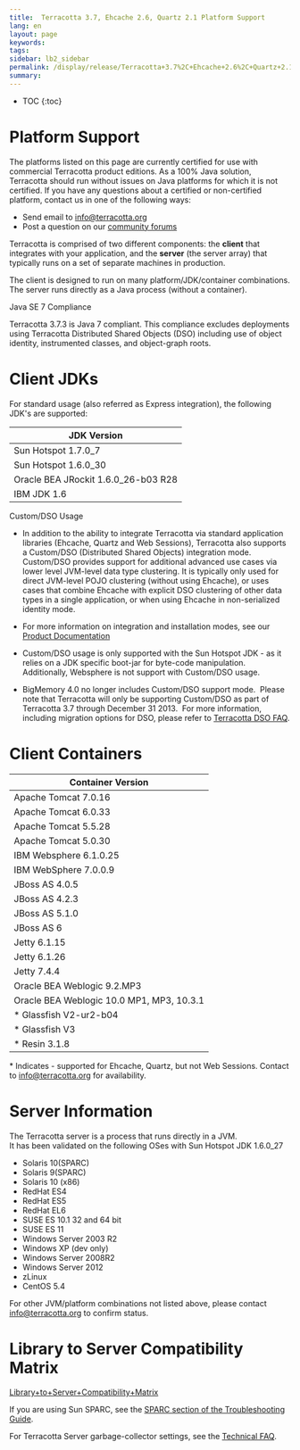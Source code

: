 ```yaml
---
title:  Terracotta 3.7, Ehcache 2.6, Quartz 2.1 Platform Support  
lang: en
layout: page
keywords:
tags:
sidebar: lb2_sidebar
permalink: /display/release/Terracotta+3.7%2C+Ehcache+2.6%2C+Quartz+2.1+Platform+Support.html
summary:
---
```


* TOC
{:toc}

Platform Support
================

The platforms listed on this page are currently certified for use with commercial Terracotta product editions. As a 100% Java solution, Terracotta should run without issues on Java platforms for which it is not certified. If you have any questions about a certified or non-certified platform, contact us in one of the following ways:

*   Send email to [info@terracotta.org](mailto:info@terracotta.org)
*   Post a question on our [community forums](http://forums.terracotta.org)

Terracotta is comprised of two different components: the **client** that integrates with your application, and the **server** (the server array) that typically runs on a set of separate machines in production.

The client is designed to run on many platform/JDK/container combinations. The server runs directly as a Java process (without a container).

Java SE 7 Compliance

Terracotta 3.7.3 is Java 7 compliant. This compliance excludes deployments using Terracotta Distributed Shared Objects (DSO) including use of object identity, instrumented classes, and object-graph roots.

Client JDKs
===========

For standard usage (also referred as Express integration), the following JDK's are supported:

| JDK Version |
| --- |
| Sun Hotspot 1.7.0\_7 |
| Sun Hotspot 1.6.0\_30 |
| Oracle BEA JRockit 1.6.0\_26-b03 R28 |
| IBM JDK 1.6 |

Custom/DSO Usage

*   In addition to the ability to integrate Terracotta via standard application libraries (Ehcache, Quartz and Web Sessions), Terracotta also supports a Custom/DSO (Distributed Shared Objects) integration mode. Custom/DSO provides support for additional advanced use cases via lower level JVM-level data type clustering. It is typically only used for direct JVM-level POJO clustering (without using Ehcache), or uses cases that combine Ehcache with explicit DSO clustering of other data types in a single application, or when using Ehcache in non-serialized identity mode.
*   For more information on integration and installation modes, see our [Product Documentation](http://www.terracotta.org/documentation)
    
*   Custom/DSO usage is only supported with the Sun Hotspot JDK - as it relies on a JDK specific boot-jar for byte-code manipulation. Additionally, Websphere is not support with Custom/DSO usage.
*   BigMemory 4.0 no longer includes Custom/DSO support mode.  Please note that Terracotta will only be supporting Custom/DSO as part of Terracotta 3.7 through December 31 2013.  For more information, including migration options for DSO, please refer to [Terracotta DSO FAQ](Changes+to+Open-Source+Terracotta+Server+Array+and+Terracotta+DSO+(FAQ)).

Client Containers
=================

| Container Version |
| --- |
| Apache Tomcat 7.0.16 |
| Apache Tomcat 6.0.33 |
| Apache Tomcat 5.5.28 |
| Apache Tomcat 5.0.30 |
| IBM Websphere 6.1.0.25 |
| IBM WebSphere 7.0.0.9 |
| JBoss AS 4.0.5 |
| JBoss AS 4.2.3 |
| JBoss AS 5.1.0 |
| JBoss AS 6 |
| Jetty 6.1.15 |
| Jetty 6.1.26 |
| Jetty 7.4.4 |
| Oracle BEA Weblogic 9.2.MP3 |
| Oracle BEA Weblogic 10.0 MP1, MP3, 10.3.1 |
| \* Glassfish V2-ur2-b04 |
| \* Glassfish V3 |
| \* Resin 3.1.8 |

\* Indicates - supported for Ehcache, Quartz, but not Web Sessions. Contact to [info@terracotta.org](mailto:info@terracotta.org) for availability.

Server Information
==================

The Terracotta server is a process that runs directly in a JVM.  
It has been validated on the following OSes with Sun Hotspot JDK 1.6.0\_27

*   Solaris 10(SPARC)
*   Solaris 9(SPARC)
*   Solaris 10 (x86)
*   RedHat ES4
*   RedHat ES5
*   RedHat EL6
*   SUSE ES 10.1 32 and 64 bit
*   SUSE ES 11
*   Windows Server 2003 R2
*   Windows XP (dev only)
*   Windows Server 2008R2
*   Windows Server 2012
*   zLinux
*   CentOS 5.4

For other JVM/platform combinations not listed above, please contact [info@terracotta.org](mailto:info@terracotta.org) to confirm status.

Library to Server Compatibility Matrix
======================================

[Library+to+Server+Compatibility+Matrix](Library+to+Server+Compatibility+Matrix)

If you are using Sun SPARC, see the [SPARC section of the Troubleshooting Guide](/display/docs/Troubleshooting+Guide).

For Terracotta Server garbage-collector settings, see the [Technical FAQ](Technical+FAQ).


